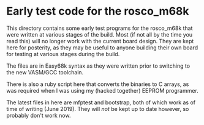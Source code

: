 # Early test code for the rosco\_m68k

This directory contains some early test programs for the rosco\_m68k that were written at various stages of the build. Most (if not all by the time you read this) will no longer work with the current board design. They are kept here for posterity, as they may be useful to anyone building their own board for testing at various stages during the build.

The files are in Easy68k syntax as they were written prior to switching to the new VASM/GCC toolchain.

There is also a ruby script here that converts the binaries to C arrays, as was required when I was using my (hacked together) EEPROM programmer.

The latest files in here are mfptest and bootstrap, both of which work as of time of writing (June 2019). They will *not* be kept up to date however, so probably don't work now.

